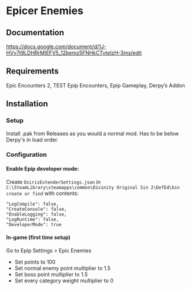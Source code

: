 # Epicer Enemies

## Documentation
https://docs.google.com/document/d/1J-HVy7t9LDHRrMIEFV5_12bemz5FNHkCTytelzH-3ms/edit

## Requirements
Epic Encounters 2, TEST Epip Encounters, Epip Gameplay, Derpy’s Addon  

## Installation
### Setup
Install .pak from Releases as you would a normal mod. Has to be below Derpy's in load order.

### Configuration
#### Enable Epip developer mode:
Create `OsirisExtenderSettings.json` in `C:\SteamLibrary\steamapps\common\Divinity Original Sin 2\DefEd\bin create or find` with contents:

```
"LogCompile": false,
"CreateConsole": false,
"EnableLogging": false,
"LogRuntime": false,
"DeveloperMode": true
```
        
#### In-game (first time setup)
Go to Epip Settings > Epic Enemies 
* Set points to 100
* Set normal enemy point multiplier to 1.5  
* Set boss point multiplier to 1.5  
* Set every category weight multiplier to 0  
